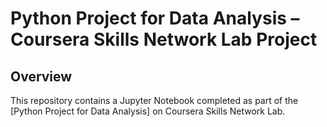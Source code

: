 # Python Project for Data Analysis – Coursera Skills Network Lab Project
## Overview
This repository contains a Jupyter Notebook completed as part of the [Python Project for Data Analysis] on Coursera Skills Network Lab.
